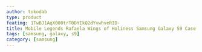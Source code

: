 ```yaml
---
author: tokodab
type: product
featimg: 1TwBJ1AqX000trT0DYIkQ2dYvwhveRID-
title: Mobile Legends Rafaela Wings of Holiness Samsung Galaxy S9 Case
tags: [samsung, galaxy, s9]
category: [samsung]
---
```

